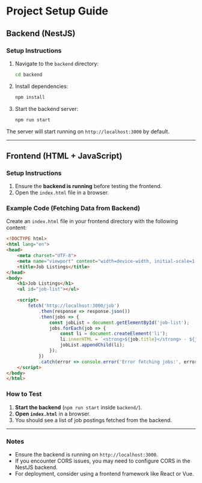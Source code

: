# Project Setup Guide

## Backend (NestJS)

### Setup Instructions
1. Navigate to the `backend` directory:
   ```sh
   cd backend
   ```
2. Install dependencies:
   ```sh
   npm install
   ```
3. Start the backend server:
   ```sh
   npm run start
   ```

The server will start running on `http://localhost:3000` by default.

---

## Frontend (HTML + JavaScript)

### Setup Instructions
1. Ensure the **backend is running** before testing the frontend.
2. Open the `index.html` file in a browser.

### Example Code (Fetching Data from Backend)
Create an `index.html` file in your frontend directory with the following content:

```html
<!DOCTYPE html>
<html lang="en">
<head>
    <meta charset="UTF-8">
    <meta name="viewport" content="width=device-width, initial-scale=1.0">
    <title>Job Listings</title>
</head>
<body>
    <h1>Job Listings</h1>
    <ul id="job-list"></ul>

    <script>
        fetch('http://localhost:3000/job')
            .then(response => response.json())
            .then(jobs => {
                const jobList = document.getElementById('job-list');
                jobs.forEach(job => {
                    const li = document.createElement('li');
                    li.innerHTML = `<strong>${job.title}</strong> - ${job.location} - ${job.salary}`;
                    jobList.appendChild(li);
                });
            })
            .catch(error => console.error('Error fetching jobs:', error));
    </script>
</body>
</html>
```

### How to Test
1. **Start the backend** (`npm run start` inside `backend/`).
2. **Open `index.html`** in a browser.
3. You should see a list of job postings fetched from the backend.

---

### Notes
- Ensure the backend is running on `http://localhost:3000`.
- If you encounter CORS issues, you may need to configure CORS in the NestJS backend.
- For deployment, consider using a frontend framework like React or Vue.
